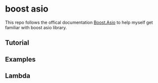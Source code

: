 # boost asio

This repo follows the offical documentation [Boost.Asio](https://www.boost.org/doc/libs/1_72_0/doc/html/boost_asio.html) to help myself get familiar with boost asio library.

## Tutorial

## Examples

## Lambda

